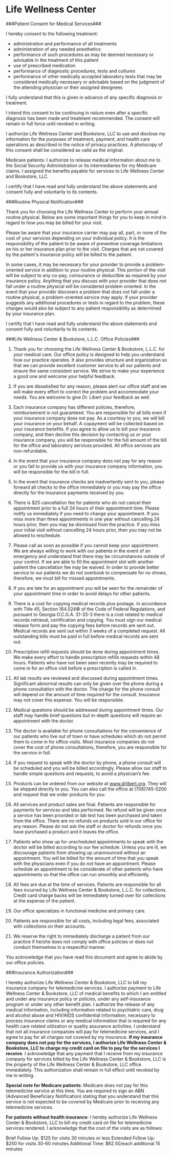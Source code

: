 Life Wellness Center
===========

###Patient Consent for Medical Services###

I hereby consent to the following treatment:

- administration and performance of all treatments
- administration of any needed anesthetics
- performance of such procedures as may be deemed necessary or advisable in the treatment of this patient
- use of prescribed medication
- performance of diagnostic procedures, tests and cultures
- performance of other medically accepted laboratory tests that may be considered medically necessary or advisable based on the judgment of the attending physician or their assigned designees

I fully understand that this is given in advance of any specific diagnosis or treatment.

I intend this consent to be continuing in nature even after a specific diagnosis has been made and treatment recommended. The consent will remain in full force until revoked in writing.

I authorize Life Wellness Center and Bookstore, LLC to use and disclose my information for the purposes of treatment, payment, and health care operations as described in the notice of privacy practices. A photocopy of this consent shall be considered as valid as the original.

Medicare patients: I authorize to release medical information about me to the Social Security Administration or its intermediaries for my Medicare claims. I assigned the benefits payable for services to Life Wellness Center and Bookstore, LLC.

I certify that I have read and fully understand the above statements and consent fully and voluntarily to its contents.

###Routine Physical Notification###

Thank you for choosing the Life Wellness Center to perform your annual routine physical. Below are some important things for you to keep in mind in regard to how you may be billed for your visit.

Please be aware that your insurance carrier may pay all, part, or none of the cost of your services depending on your individual policy. It is the responsibility of the patient to be aware of preventive coverage limitations on his or her insurance plan prior to the visit. Charges that are not covered by the patient's insurance policy will be billed to the patient.

In some cases, it may be necessary for your provider to provide a problem-oriented service in addition to your routine physical. This portion of the visit will be subject to any co-pay, coinsurance or deductible as required by your insurance policy. Anything that you discuss with your provider that does not fall under a routine physical will be considered problem oriented. In the event that your provider discovers a problem that does not fall under a routine physical, a problem-oriented service may apply. If your 
provider suggests any additional procedures or tests in regard to the problem, these charges would also be subject to any patient responsibility as determined by your insurance plan.

I certify that I have read and fully understand the above statements and consent fully and voluntarily to its contents.

###Life Wellness Center & Bookstore, L.L.C. Office Policies###

1. Thank you for choosing the Life Wellness Center & Bookstore, L.L.C. for your medical care. Our office policy is designed to help you understand how our practice operates.  It also provides structure and organization so that we can provide excellent customer service to all our patients and ensure the same consistent service.  We strive to make your experience a good one and welcome your helpful feedback.

2. If you are dissatisfied for any reason, please alert our office staff and we will make every effort to correct the problem and accommodate your needs. You are welcome to give Dr. Libert your feedback as well.

3. Each insurance company has different policies, therefore, reimbursement is not guaranteed. You are responsible for all bills even if your insurance company does not pay.  As a courtesy to you, we will bill your insurance on your behalf.  A copayment will be collected based on your insurance benefits.  If you agree to allow us to bill your insurance company, and then decline this decision by contacting us or your insurance company, you will be responsible for the full amount of the bill for the office and laboratory services provided. All office services are non-refundable.

4. In the event that your insurance company does not pay for any reason or you fail to provide us with your insurance company information, you will be responsible for the bill in full.

5. In the event that insurance checks are inadvertently sent to you, please forward all checks to the office immediately or you may pay the office directly for the insurance payments received by you.  

6. There is $25 cancellation fee for patients who do not cancel their appointment prior to a full 24 hours of their appointment time.  Please notify us immediately if you need to change your appointment.  If you miss more than three appointments in one year without cancelling 24 hours prior, then you may be dismissed from the practice.  If you miss your initial visit without cancelling 24 hours prior, then you may not be allowed to reschedule.  

7. Please call as soon as possible if you cannot keep your appointment.  We are always willing to work with our patients in the event of an emergency and understand that there may be circumstances outside of your control.  If we are able to fill the appointment slot with another patient the cancellation fee may be waived.  In order to provide better service to our patients we do not overbook to compensate for no shows, therefore, we must bill for missed appointments.

8. If you are late for an appointment you will be seen for the remainder of your appointment time in order to avoid delays for other patients. 

9. There is a cost for copying medical records plus postage.  In accordance with Title 45, Section 164.524© of the Code of Federal Regulations, and pursuant to Georgia O.C.G.A. 31-33-3 there is a cost related to medical records retrieval, certification and copying. You must sign our medical release form and pay the copying fees before records are sent out.  Medical records are sent out within 3 weeks of a completed request. All outstanding bills must be paid in full before medical records are sent out.

10. Prescription refill requests should be done during appointment times. We make every effort to handle prescription refills requests within 48 hours.  Patients who have not been seen recently may be required to come in for an office visit before a prescription is called in. 

11. All lab results are reviewed and discussed during appointment times.  Significant abnormal results can only be given over the phone during a phone consultation with the doctor.  The charge for the phone consult will depend on the amount of time required for the consult.  Insurance may not cover this expense. You will be responsible.

12. Medical questions should be addressed during appointment times.  Our staff may handle brief questions but in-depth questions will require an appointment with the doctor.

13. The doctor is available for phone consultations for the convenience of our patients who live out of town or have schedules which do not permit them to come in for office visits. Most insurance companies do not cover the cost of phone consultations, therefore, you are responsible for the service in full.

14. If you request to speak with the doctor by phone, a phone consult will be scheduled and you will be billed accordingly.  Please allow our staff to handle simple questions and requests, to avoid a physician’s fee. 

15. Products can be ordered from our website at www.drlibert.org.   They will be shipped directly to you.  You can also call the office at (706)745-0200 and request that we order products for you.  

16. All services and product sales are final.  Patients are responsible for payments for services and labs performed.  No refund will be given once a service has been provided or lab test has been purchased and taken from the office. There are no refunds on products sold in our office for any reason. Please do not ask the staff or doctor for refunds once you have purchased a product and it leaves the office.

17. Patients who show up for unscheduled appointments to speak with the doctor will be billed according to our fee schedule. Unless you are ill, we discourage patients from showing up unannounced without an appointment.  You will be billed for the amount of time that you speak with the physicians even if you do not have an appointment. Please schedule an appointment to be considerate of other patients who have appointments so that the office can run smoothly and efficiently.

18. All fees are due at the time of services. Patients are responsible for all fees incurred by Life Wellness Center & Bookstore, L.L.C. for collections. Credit card charge backs will be immediately turned over for collections at the expense of the patient. 

19. Our office specializes in functional medicine and primary care.  

20. Patients are responsible for all costs, including legal fees, associated with collections on their accounts.

21. We reserve the right to immediately discharge a patient from our practice if he/she does not comply with office policies or does not conduct themselves in a respectful manner.

You acknowledge that you have read this document and agree to abide by our office policies.

###Insurance Authorization###

I hereby authorize Life Wellness Center & Bookstore, LLC to bill my insurance company for telemedicine services. I authorize payment to Life Wellness Center & Bookstore, LLC of medical benefits to which I am entitled and under any insurance policy or policies, under any self-insurance program or under any other benefit plan. I authorize the release of any medical information, including information related to psychiatric care, drug and alcohol abuse and HIV/AIDS confidential information, necessary to process insurance claims or any medical information that is required for any health care related utilization or quality assurance activities. I understand that not all insurance companies will pay for telemedicine services, and I agree to pay for all charges not covered by my insurance.  **If my insurance company does not pay for the services, I authorize Life Wellness Center & Bookstore, LLC to charge my credit card on file to pay for the services I receive**. I acknowledge that any payment that I receive from my insurance company for services billed by the Life Wellness Center & Bookstore, LLC is the property of the Life Wellness Center & Bookstore, LLC office immediately.  This authorization shall remain in full effect until revoked by me in writing.

**Special note for Medicare patients**: Medicare does not pay for this telemedicine service at this time. You are required to sign an ABN (Advanced Beneficiary Notification) stating that you understand that this service is not expected to be covered by Medicare prior to receiving any telemedicine services. 

**For patients without health insurance**: I hereby authorize Life Wellness Center & Bookstore, LLC to bill my credit card on file for telemedicine services rendered. I acknowledge that the cost of the visits are as follows:

Brief Follow Up: $125 for visits 30 minutes or less
Extended Follow Up: $250 for visits 30-60 minutes
Additional Time: $62.50/each additional 15 minutes